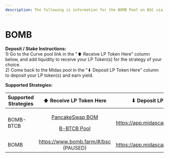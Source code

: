```yaml
---
description: The following is information for the BOMB Pool on BSC via Beefy Finance
---
```


# BOMB

**Deposit / Stake Instructions:**\
1\) Go to the Curve pool link in the "⬆️ Receive LP Token Here" column below, and add liquidity to receive your LP Token(s) for the strategy of your choice.\
2\) Come back to the Midas pool in the "⬇ Deposit LP Token Here" column to deposit your LP token(s) and earn yield.

**Supported Strategies:**

<table><thead><tr><th width="203.7142857142857">Supported Strategies</th><th width="159" align="center">⬆️ Receive LP Token Here</th><th width="150">⬇ Deposit LP Token Here</th><th width="150">Vault</th><th>Strategy Documentation</th></tr></thead><tbody><tr><td>BOMB-BTCB</td><td align="center"><p><a href="https://pancakeswap.finance/add/0x7130d2A12B9BCbFAe4f2634d864A1Ee1Ce3Ead9c/0x522348779DCb2911539e76A1042aA922F9C47Ee3">PancakeSwap BOM</a></p><p><a href="https://pancakeswap.finance/add/0x7130d2A12B9BCbFAe4f2634d864A1Ee1Ce3Ead9c/0x522348779DCb2911539e76A1042aA922F9C47Ee3">B-BTCB Pool</a></p></td><td><a href="https://app.midascapital.xyz/56/pool/0">https://app.midascapital.xyz/56/pool/0</a></td><td>Beefy</td><td><a href="https://app.beefy.com/vault/bomb-bomb-btcb">https://app.beefy.com/vault/bomb-bomb-btcb</a></td></tr><tr><td>BOMB</td><td align="center"><a href="https://www.bomb.farm/#/bsc">https://www.bomb.farm/#/bsc</a> (PAUSED)</td><td><a href="https://app.midascapital.xyz/56/pool/0">https://app.midascapital.xyz/56/pool/0</a></td><td>Beefy</td><td>MISSING</td></tr></tbody></table>

